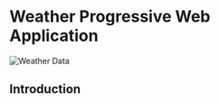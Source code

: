 # Weather Progressive Web Application
![Weather Data](https://i.imgur.com/3csowzj.png)

## Introduction
